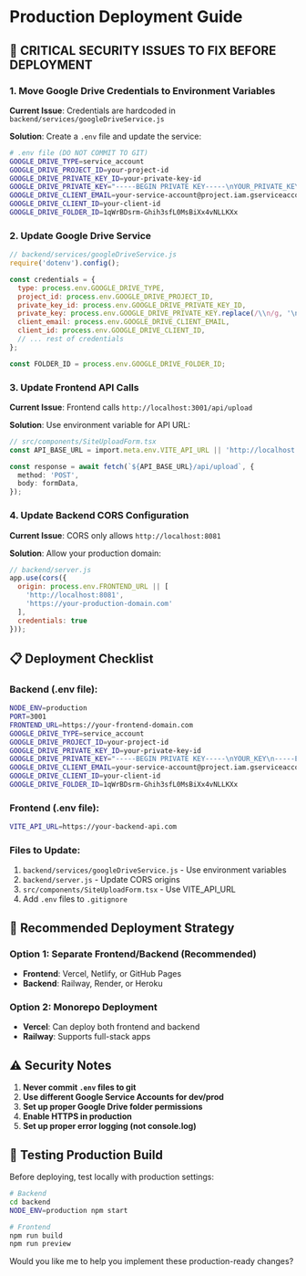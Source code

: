 # Production Deployment Guide

## 🚨 CRITICAL SECURITY ISSUES TO FIX BEFORE DEPLOYMENT

### 1. Move Google Drive Credentials to Environment Variables

**Current Issue**: Credentials are hardcoded in `backend/services/googleDriveService.js`

**Solution**: Create a `.env` file and update the service:

```bash
# .env file (DO NOT COMMIT TO GIT)
GOOGLE_DRIVE_TYPE=service_account
GOOGLE_DRIVE_PROJECT_ID=your-project-id
GOOGLE_DRIVE_PRIVATE_KEY_ID=your-private-key-id
GOOGLE_DRIVE_PRIVATE_KEY="-----BEGIN PRIVATE KEY-----\nYOUR_PRIVATE_KEY\n-----END PRIVATE KEY-----\n"
GOOGLE_DRIVE_CLIENT_EMAIL=your-service-account@project.iam.gserviceaccount.com
GOOGLE_DRIVE_CLIENT_ID=your-client-id
GOOGLE_DRIVE_FOLDER_ID=1qWrBDsrm-Ghih3sfL0MsBiXx4vNLLKXx
```

### 2. Update Google Drive Service

```javascript
// backend/services/googleDriveService.js
require('dotenv').config();

const credentials = {
  type: process.env.GOOGLE_DRIVE_TYPE,
  project_id: process.env.GOOGLE_DRIVE_PROJECT_ID,
  private_key_id: process.env.GOOGLE_DRIVE_PRIVATE_KEY_ID,
  private_key: process.env.GOOGLE_DRIVE_PRIVATE_KEY.replace(/\\n/g, '\n'),
  client_email: process.env.GOOGLE_DRIVE_CLIENT_EMAIL,
  client_id: process.env.GOOGLE_DRIVE_CLIENT_ID,
  // ... rest of credentials
};

const FOLDER_ID = process.env.GOOGLE_DRIVE_FOLDER_ID;
```

### 3. Update Frontend API Calls

**Current Issue**: Frontend calls `http://localhost:3001/api/upload`

**Solution**: Use environment variable for API URL:

```typescript
// src/components/SiteUploadForm.tsx
const API_BASE_URL = import.meta.env.VITE_API_URL || 'http://localhost:3001';

const response = await fetch(`${API_BASE_URL}/api/upload`, {
  method: 'POST',
  body: formData,
});
```

### 4. Update Backend CORS Configuration

**Current Issue**: CORS only allows `http://localhost:8081`

**Solution**: Allow your production domain:

```javascript
// backend/server.js
app.use(cors({
  origin: process.env.FRONTEND_URL || [
    'http://localhost:8081',
    'https://your-production-domain.com'
  ],
  credentials: true
}));
```

## 📋 Deployment Checklist

### Backend (.env file):
```bash
NODE_ENV=production
PORT=3001
FRONTEND_URL=https://your-frontend-domain.com
GOOGLE_DRIVE_TYPE=service_account
GOOGLE_DRIVE_PROJECT_ID=your-project-id
GOOGLE_DRIVE_PRIVATE_KEY_ID=your-private-key-id
GOOGLE_DRIVE_PRIVATE_KEY="-----BEGIN PRIVATE KEY-----\nYOUR_KEY\n-----END PRIVATE KEY-----\n"
GOOGLE_DRIVE_CLIENT_EMAIL=your-service-account@project.iam.gserviceaccount.com
GOOGLE_DRIVE_CLIENT_ID=your-client-id
GOOGLE_DRIVE_FOLDER_ID=1qWrBDsrm-Ghih3sfL0MsBiXx4vNLLKXx
```

### Frontend (.env file):
```bash
VITE_API_URL=https://your-backend-api.com
```

### Files to Update:
1. `backend/services/googleDriveService.js` - Use environment variables
2. `backend/server.js` - Update CORS origins
3. `src/components/SiteUploadForm.tsx` - Use VITE_API_URL
4. Add `.env` files to `.gitignore`

## 🚀 Recommended Deployment Strategy

### Option 1: Separate Frontend/Backend (Recommended)
- **Frontend**: Vercel, Netlify, or GitHub Pages
- **Backend**: Railway, Render, or Heroku

### Option 2: Monorepo Deployment
- **Vercel**: Can deploy both frontend and backend
- **Railway**: Supports full-stack apps

## ⚠️ Security Notes

1. **Never commit `.env` files to git**
2. **Use different Google Service Accounts for dev/prod**
3. **Set up proper Google Drive folder permissions**
4. **Enable HTTPS in production**
5. **Set up proper error logging (not console.log)**

## 🧪 Testing Production Build

Before deploying, test locally with production settings:

```bash
# Backend
cd backend
NODE_ENV=production npm start

# Frontend
npm run build
npm run preview
```

Would you like me to help you implement these production-ready changes?
